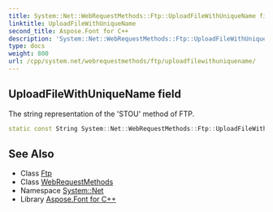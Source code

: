 ```yaml
---
title: System::Net::WebRequestMethods::Ftp::UploadFileWithUniqueName field
linktitle: UploadFileWithUniqueName
second_title: Aspose.Font for C++
description: 'System::Net::WebRequestMethods::Ftp::UploadFileWithUniqueName field. The string representation of the ''STOU'' method of FTP in C++.'
type: docs
weight: 800
url: /cpp/system.net/webrequestmethods/ftp/uploadfilewithuniquename/
---
```

## UploadFileWithUniqueName field


The string representation of the 'STOU' method of FTP.

```cpp
static const String System::Net::WebRequestMethods::Ftp::UploadFileWithUniqueName
```

## See Also

* Class [Ftp](../)
* Class [WebRequestMethods](../../)
* Namespace [System::Net](../../../)
* Library [Aspose.Font for C++](../../../../)
